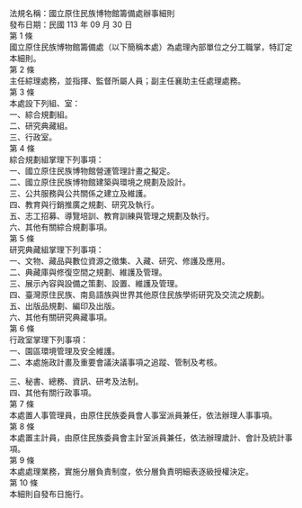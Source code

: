 法規名稱：國立原住民族博物館籌備處辦事細則  
發布日期：民國 113 年 09 月 30 日  
第 1 條  
國立原住民族博物館籌備處（以下簡稱本處）為處理內部單位之分工職掌，特訂定本細則。  
第 2 條  
主任綜理處務，並指揮、監督所屬人員；副主任襄助主任處理處務。  
第 3 條  
本處設下列組、室：  
一、綜合規劃組。  
二、研究典藏組。  
三、行政室。  
第 4 條  
綜合規劃組掌理下列事項：  
一、國立原住民族博物館營運管理計畫之擬定。  
二、國立原住民族博物館建築與環境之規劃及設計。  
三、公共服務與公共關係之建立及維護。  
四、教育與行銷推廣之規劃、研究及執行。  
五、志工招募、導覽培訓、教育訓練與管理之規劃及執行。  
六、其他有關綜合規劃事項。  
第 5 條  
研究典藏組掌理下列事項：  
一、文物、藏品與數位資源之徵集、入藏、研究、修護及應用。  
二、典藏庫與修復空間之規劃、維護及管理。  
三、展示內容與設備之策劃、設置、維護及管理。  
四、臺灣原住民族、南島語族與世界其他原住民族學術研究及交流之規劃。  
五、出版品規劃、編印及出版。  
六、其他有關研究典藏事項。  
第 6 條  
行政室掌理下列事項：  
一、園區環境管理及安全維護。  
二、本處施政計畫及重要會議決議事項之追蹤、管制及考核。  


三、秘書、總務、資訊、研考及法制。  
四、其他有關行政事項。  
第 7 條  
本處置人事管理員，由原住民族委員會人事室派員兼任，依法辦理人事事項。  
第 8 條  
本處置主計員，由原住民族委員會主計室派員兼任，依法辦理歲計、會計及統計事項。  
第 9 條  
本處處理業務，實施分層負責制度，依分層負責明細表逐級授權決定。  
第 10 條  
本細則自發布日施行。  


